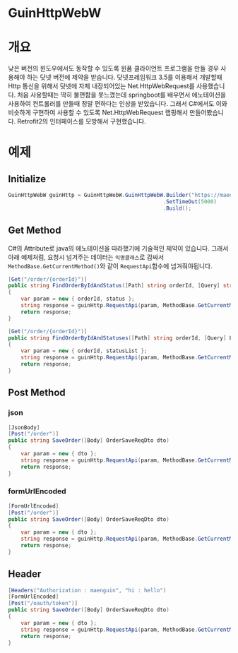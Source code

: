 # GuinHttpWebW

# 개요
낮은 버전의 윈도우에서도 동작할 수 있도록 윈폼 클라이언트 프로그램을 만들 경우 사용해야 하는 닷넷 버전에 제약을 받습니다.
닷넷프레임워크 3.5를 이용해서 개발할때 Http 통신을 위해서 닷넷에 자체 내장되어있는 Net.HttpWebRequest를 사용했습니다.
처음 사용할때는 딱히 불편함을 못느꼈는데 springboot를 배우면서 에노테이션을 사용하여 컨트롤러를 만들때 정말 편하다는 인상을 받았습니다.
그래서 C#에서도 이와 비슷하게 구현하여 사용할 수 있도록 Net.HttpWebRequest 랩핑해서 만들어봤습니다.
Retrofit2의 인터페이스를 모방해서 구현했습니다.

# 예제

## Initialize

```c#
GuinHttpWebW guinHttp = GuinHttpWebW.GuinHttpWebW.Builder("https://maenguin.com")
                                                 .SetTimeOut(5000)
                                                 .Build();
```

## Get Method
C#의 Attribute로 java의 에노테이션을 따라했기에 기술적인 제약이 있습니다. 
그래서 아래 예제처럼, 요청시 넘겨주는 데이터는 `익명클래스`로 감싸서 `MethodBase.GetCurrentMethod()`와 같이 `RequestApi`함수에 넘겨줘야됩니다.

```c#
[Get("/order/{orderId}")]
public string FindOrderByIdAndStatus([Path] string orderId, [Query] string status)
{
    var param = new { orderId, status };
    string response = guinHttp.RequestApi(param, MethodBase.GetCurrentMethod());
    return response;
}
```

```c#
[Get("/order/{orderId}")]
public string FindOrderByIdAndStatuses([Path] string orderId, [Query] List<string> statusList)
{
    var param = new { orderId, statusList };
    string response = guinHttp.RequestApi(param, MethodBase.GetCurrentMethod());
    return response;
}
```

## Post Method

### json
```c#
[JsonBody]
[Post("/order")]
public string SaveOrder([Body] OrderSaveReqDto dto)
{
    var param = new { dto };
    string response = guinHttp.RequestApi(param, MethodBase.GetCurrentMethod());
    return response;
}
```

### formUrlEncoded
```c#
[FormUrlEncoded]
[Post("/order")]
public string SaveOrder([Body] OrderSaveReqDto dto)
{
    var param = new { dto };
    string response = guinHttp.RequestApi(param, MethodBase.GetCurrentMethod());
    return response;
}
```
## Header
```c#
[Headers("Authorization : maenguin", "hi : hello")
[FormUrlEncoded]
[Post("/oauth/token")]
public string SaveOrder([Body] OrderSaveReqDto dto)
{
    var param = new { dto };
    string response = guinHttp.RequestApi(param, MethodBase.GetCurrentMethod());
    return response;
}
```






